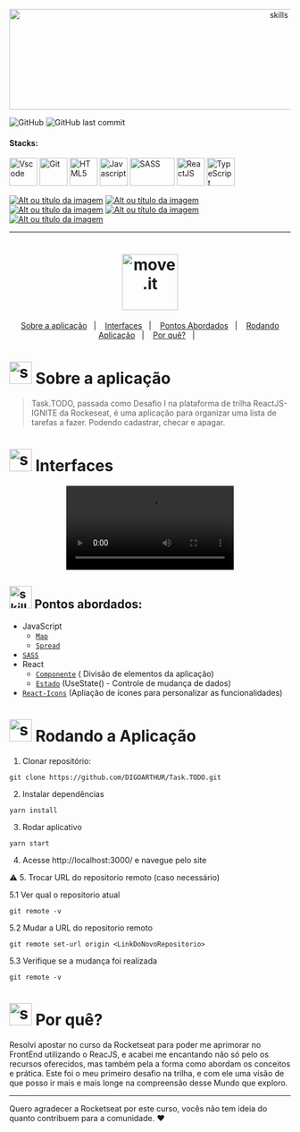 <!-- VISUALIZAR NO VSCODE  CTRL + K  V -->

<!-- BADGES https://www.youtube.com/watch?v=cRoBt6AZgjc
https://dev.to/envoy_/150-badges-for-github-pnk

BUILD BADGES
https://shields.io
ICONS
https://simpleicons.org/?q=react
-->

<p align="center">
  <img  alt="skills"  width="950" height="180" src="https://user-images.githubusercontent.com/59892368/153731943-b50bd9e6-b88a-4653-8ff6-ee13f8850d9a.png">
</p> 

![GitHub](https://img.shields.io/github/license/digoarthur/Task.TODO)
![GitHub last commit](https://img.shields.io/github/last-commit/digoarthur/Task.TODO)


#### Stacks:
 <!------------------------------------STACKS-->
<p align="left">

  <a href="https://code.visualstudio.com/"><img  alt="Vscode"  width="50" height="50" src="https://user-images.githubusercontent.com/59892368/149663512-3f83da57-bdfe-4cef-bcc2-feb304a738ff.png"><a/>
  <a href="https://git-scm.com/"><img  alt="Git"  width="50" height="50" src="https://user-images.githubusercontent.com/59892368/149677999-f5947f0b-e535-4ba2-911c-1c5926045c35.png"><a/>
   <a href="https://developer.mozilla.org/pt-BR/docs/Web/HTML"><img  alt="HTML5"  width="50" height="50" src="https://user-images.githubusercontent.com/59892368/149663188-8298a9bf-f3ce-4881-944f-e94edf37beed.png"><a/>
   <a href="https://github.com/braziljs/eloquente-javascript"><img  alt="Javascript"  width="50" height="50" src="https://user-images.githubusercontent.com/59892368/149663192-19043371-127c-47f0-8553-0f407c51e2c5.png"><a/>
   <a href="https://sass-lang.com"><img  alt="SASS"  width="80" height="50" src="https://user-images.githubusercontent.com/59892368/135768301-7f3c942e-1fd1-4867-9c5b-ad78353f0eea.png"><a/>
   <a href="https://pt-br.reactjs.org/"><img  alt="ReactJS"  width="50" height="50" src="https://user-images.githubusercontent.com/59892368/110185477-3255b480-7df1-11eb-8399-07a57b05eefb.png"><a/>
   <a href="https://www.typescriptlang.org/"><img  alt="TypeScript"  width="50" height="50" src="https://user-images.githubusercontent.com/59892368/149662563-c86be27c-b905-4aaf-b726-fb1146465ea7.png"><a/>

</p>
     
 <!------------------------------------BADGES-->
  
<a href="https://devdigoarthur.notion.site/math-32c8febe43b342a587db7eec61217ece"> ![Alt ou título da imagem](https://img.shields.io/badge/-Math-/?logo=JavaScript&logoColor=white&color=yellow)<a/>
 <a href="https://devdigoarthur.notion.site/Filter-108eadff67d74e64846c25d30ec496a2"> ![Alt ou título da imagem](https://img.shields.io/badge/-Filter-/?logo=JavaScript&logoColor=white&color=yellow)<a/>
   <a href="https://devdigoarthur.notion.site/Map-a87c73417a064372b122bf448f4c6ed4"> ![Alt ou título da imagem](https://img.shields.io/badge/-Map-/?logo=JavaScript&logoColor=white&color=yellow)<a/>
<a href="https://devdigoarthur.notion.site/Estado-e7c7508cb6bd4d81984ba5e8e50eab67">  ![Alt ou título da imagem](https://img.shields.io/badge/-State-/?logo=CreateReactApp&logoColor=white&color=blue)<a/>
 <a href="https://devdigoarthur.notion.site/Componentes-bc3ca1ebd97d4ccc8d11e6ab668eeb73"> ![Alt ou título da imagem](https://img.shields.io/badge/-Components-/?logo=CreateReactApp&logoColor=white&color=blue)<a/>





---
    
  <!------------------------------------PROJECT ICON-->
  <h1 align="center">
  <img width="100" height="100" alt="move.it" title="move.it" src="https://user-images.githubusercontent.com/59892368/153732380-eb4f896d-23e3-44cd-8ccd-5ca75a34a80e.svg" />
</h1>

 <!------------------------------------SUMMARY-->
   
  
<p align="center">
  <a href="https://github.com/DIGOARTHUR/Task.TODO#--sobre-a-aplicação-">Sobre a aplicação</a>&nbsp;&nbsp;&nbsp;|&nbsp;&nbsp;&nbsp;
  <a href="https://github.com/DIGOARTHUR/Task.TODO#--interfaces-"> Interfaces</a>&nbsp;&nbsp;&nbsp;|&nbsp;&nbsp;&nbsp;
  <a href="https://github.com/DIGOARTHUR/Task.TODO#-pontos-abordados-">Pontos Abordados</a>&nbsp;&nbsp;&nbsp;|&nbsp;&nbsp;&nbsp;
  <a href="https://github.com/DIGOARTHUR/Task.TODO#-rodando-a-aplicação">Rodando Aplicação</a>&nbsp;&nbsp;&nbsp;|&nbsp;&nbsp;&nbsp;
  <a href="https://github.com/DIGOARTHUR/Task.TODO#-por-quê--">Por quê?</a>&nbsp;&nbsp;&nbsp;|&nbsp;&nbsp;&nbsp;
</p> 

  
  
  
  
# <img  alt="skills"  width="40" height="40" src="https://user-images.githubusercontent.com/59892368/148622497-164365e8-f6b0-4f40-bc75-a0ed4da6059b.png">  Sobre a aplicação <!---write here : talk a little about project: what's does, example.  -->
> Task.TODO, passada como Desafio I na plataforma de trilha ReactJS-IGNITE da Rockeseat, é uma aplicação para organizar uma lista de tarefas a fazer. Podendo cadastrar, checar e apagar.



# <img  alt="skills"  width="40" height="40" src="https://user-images.githubusercontent.com/59892368/149667468-f228e4e8-c2f0-474d-858d-6b9216f49b2f.png">  Interfaces <!---write here : demonstration of the application layout.  -->

<p align="center">
  <video  alt="gif_"  src="https://user-images.githubusercontent.com/59892368/153525041-a7bcff23-9905-4de6-b869-1080e971d34c.mp4"></video>
  </p>


## <img  alt="skills"  width="40" height="40" src="https://user-images.githubusercontent.com/59892368/142231777-8c0e09fa-ac09-4654-89d6-6bb986bde09b.gif"> Pontos abordados: <!---write here: learned concepts ;    -->


* JavaScript
   * [`Map`](https://developer.mozilla.org/pt-BR/docs/Web/JavaScript/Reference/Global_Objects/Array/map) 
   * [`Spread`](https://developer.mozilla.org/pt-BR/docs/Web/JavaScript/Reference/Operators/Spread_syntax)
*  [`SASS`](https://sass-lang.com) 
* React
  <!--* [`Propriedade`](https://devdigoarthur.notion.site/Propriedades-c51db4c88a264741bb09389fe20a25f7) (Aplicar passagem de propriedades nos Componentes)-->
  * [`Componente`](https://devdigoarthur.notion.site/Componentes-bc3ca1ebd97d4ccc8d11e6ab668eeb73) ( Divisão de elementos da aplicação)
  * [`Estado`](https://www.w3schools.com/react/react_usestate.asp) (UseState() - Controle de mudança de dados)
* [`React-Icons`](https://react-icons.github.io/react-icons/) (Apliação de ícones para personalizar as funcionalidades)
  
  


<!--
# <img  alt="skills"  width="40" height="40" src="https://user-images.githubusercontent.com/59892368/148622723-8e753e71-6bbf-46c3-b1b5-4fcc3d841a88.png"> Observações

:white_check_mark: FrontEnd
-->



 
 # <img  alt="skills"  width="40" height="40" src="https://user-images.githubusercontent.com/59892368/142216697-dd93272c-c614-4664-9d63-c4e4dfc3e0f3.gif"> Rodando a Aplicação
 


1. Clonar repositório:

```
git clone https://github.com/DIGOARTHUR/Task.TODO.git
```

2. Instalar dependências

```
yarn install
```

3. Rodar aplicativo

```
yarn start
```

4. Acesse http://localhost:3000/ e navegue pelo site

:warning: 5. Trocar URL do repositorio remoto (caso necessário)

  5.1 Ver qual o repositorio atual
```
git remote -v
```
  5.2 Mudar a URL do repositorio remoto
```
git remote set-url origin <LinkDoNovoRepositorio>
```
  5.3 Verifique se a mudança foi realizada
```
git remote -v
```
  
 # <img  alt="skills"  width="40" height="40" src="https://user-images.githubusercontent.com/59892368/148622627-c1eaa513-ca90-49e2-b5b8-c11d369becef.png"> Por quê?  <!---write here : motivation that led to created ; why did you do this program?   -->
Resolvi apostar no curso da Rocketseat para poder me aprimorar no FrontEnd utilizando o ReacJS, e acabei me encantando não só pelo os recursos oferecidos, mas também pela a forma como abordam os conceitos e prática. Este foi o meu primeiro desafio na trilha, e com ele uma visão de que posso ir mais e mais longe na compreensão desse Mundo que exploro.  
   
   ---
  Quero agradecer a Rocketseat por este curso, vocês não tem ideia do quanto contribuem para a comunidade. ♥
 
 <!--<a href="https://devdigoarthur.notion.site/ReactJS-93c2209743ad43dcb4e813a4dc93da05">Notion</a>-->
 
